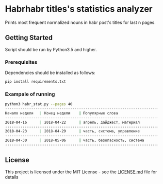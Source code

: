 #  Habrhabr titles's statistics analyzer

Prints most frequent normalized nouns in habr post's titles for last n pages.

## Getting Started

Script should be run by Python3.5 and higher. 

### Prerequisites

Dependencies should be installed as follows:
```bash
pip install requirements.txt
```

### Exampale of running

```bash
python3 habr_stat.py --pages 40
--------------------------------------------------------------------------------
Начало недели   | Конец недели    | Популярные слова
--------------------------------------------------------------------------------
2018-04-16      | 2018-04-22      | апрель, дайджест, материал
--------------------------------------------------------------------------------
2018-04-23      | 2018-04-29      | часть, система, управление
--------------------------------------------------------------------------------
2018-04-30      | 2018-05-06      | часть, безопасность, система
--------------------------------------------------------------------------------

```
## License

This project is licensed under the MIT License - see the [LICENSE.md](LICENSE.md) file for details

